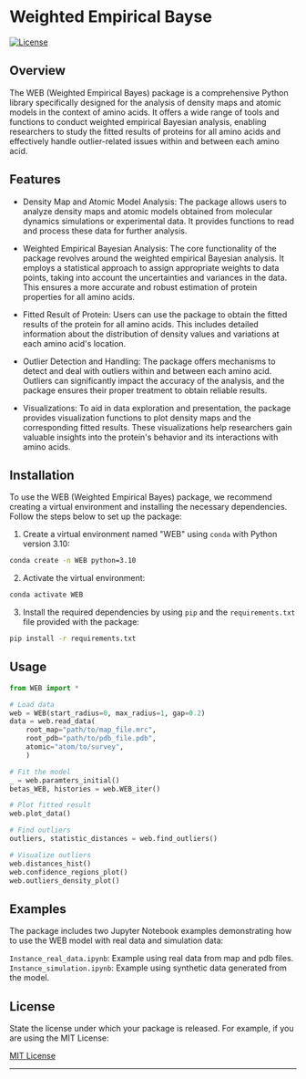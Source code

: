 # Weighted Empirical Bayse

[![License](https://img.shields.io/badge/License-MIT-blue.svg)](https://opensource.org/licenses/MIT)

## Overview

The WEB (Weighted Empirical Bayes) package is a comprehensive Python library specifically designed for the analysis of density maps and atomic models in the context of amino acids. It offers a wide range of tools and functions to conduct weighted empirical Bayesian analysis, enabling researchers to study the fitted results of proteins for all amino acids and effectively handle outlier-related issues within and between each amino acid.

## Features

- Density Map and Atomic Model Analysis: The package allows users to analyze density maps and atomic models obtained from molecular dynamics simulations or experimental data. It provides functions to read and process these data for further analysis.

- Weighted Empirical Bayesian Analysis: The core functionality of the package revolves around the weighted empirical Bayesian analysis. It employs a statistical approach to assign appropriate weights to data points, taking into account the uncertainties and variances in the data. This ensures a more accurate and robust estimation of protein properties for all amino acids.

- Fitted Result of Protein: Users can use the package to obtain the fitted results of the protein for all amino acids. This includes detailed information about the distribution of density values and variations at each amino acid's location.

- Outlier Detection and Handling: The package offers mechanisms to detect and deal with outliers within and between each amino acid. Outliers can significantly impact the accuracy of the analysis, and the package ensures their proper treatment to obtain reliable results.

- Visualizations: To aid in data exploration and presentation, the package provides visualization functions to plot density maps and the corresponding fitted results. These visualizations help researchers gain valuable insights into the protein's behavior and its interactions with amino acids.

## Installation

To use the WEB (Weighted Empirical Bayes) package, we recommend creating a virtual environment and installing the necessary dependencies. Follow the steps below to set up the package:

1. Create a virtual environment named "WEB" using `conda` with Python version 3.10:

```bash
conda create -n WEB python=3.10
```

2. Activate the virtual environment:

```bash
conda activate WEB
```

3. Install the required dependencies by using `pip` and the `requirements.txt` file provided with the package:

```bash
pip install -r requirements.txt
```

## Usage

```python
from WEB import *

# Load data
web = WEB(start_radius=0, max_radius=1, gap=0.2)
data = web.read_data(
    root_map="path/to/map_file.mrc", 
    root_pdb="path/to/pdb_file.pdb",
    atomic="atom/to/survey",
    )

# Fit the model
_ = web.paramters_initial()
betas_WEB, histories = web.WEB_iter()

# Plot fitted result
web.plot_data()

# Find outliers
outliers, statistic_distances = web.find_outliers()

# Visualize outliers
web.distances_hist()
web.confidence_regions_plot()
web.outliers_density_plot()
```

## Examples

The package includes two Jupyter Notebook examples demonstrating how to use the WEB model with real data and simulation data:

`Instance_real_data.ipynb`: Example using real data from map and pdb files.
`Instance_simulation.ipynb`: Example using synthetic data generated from the model.

## License

State the license under which your package is released. For example, if you are using the MIT License:

[MIT License](LICENSE)

---
